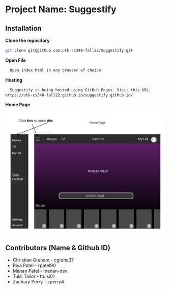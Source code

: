 # Project Name: Suggestify

## Installation

**Clone the repository**

```sh
git clone git@github.com:utk-cs340-fall22/Suggestify.git
```

**Open File**

```sh
  Open index.html in any browser of choice
```

**Hosting**

```
  Suggestify is being hosted using GitHub Pages. Visit this URL: https://utk-cs340-fall22.github.io/suggestify.github.io/
```

**Home Page**

![Landing page design](/assets/landing_page_design.png)

## Contributors (Name & Github ID)

* Christian Graham - cgraha37
* Riya Patel - rpatel90
* Manan Patel - manan-dev
* Tulsi Tailor - ttulsi01
* Zachary Perry - zperry4
